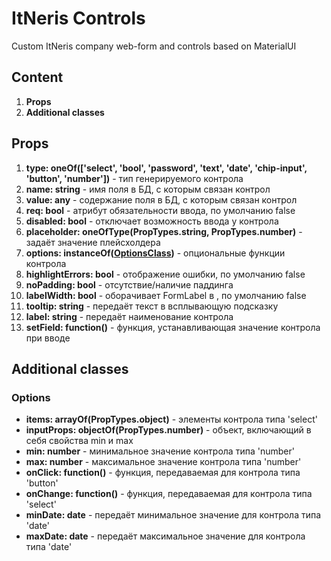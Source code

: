 # ItNeris Controls
Custom ItNeris company web-form and controls based on MaterialUI

## Content
1. **Props**
2. **Additional classes**

## Props
1. **type: oneOf(['select', 'bool', 'password', 'text', 'date', 'chip-input', 'button', 'number'])** - тип генерируемого контрола
2. **name: string** - имя поля в БД, с которым связан контрол
3. **value: any** - содержание поля в БД, с которым связан контрол
4. **req: bool** - атрибут обязательности ввода, по умолчанию false
5. **disabled: bool** - отключает возможность ввода у контрола
6. **placeholder: oneOfType(PropTypes.string, PropTypes.number)** - задаёт значение плейсхолдера
7. **options: instanceOf([OptionsClass](https://github.com/itneris/controls/edit/main/README.md/Options))** - опциональные функции контрола
8. **highlightErrors: bool** - отображение ошибки, по умолчанию false
9. **noPadding: bool** -  отсутствие/наличие паддинга
10. **labelWidth: bool** - оборачивает FormLabel в <Box width="103px">, по умолчанию false
11. **tooltip: string** - передаёт текст в всплывающую подсказку
12. **label: string** - передаёт наименование контрола
13. **setField: function()** - функция, устанавливающая значение контрола при вводе

 ## Additional classes
  ### Options
  - **items: arrayOf(PropTypes.object)** - элементы контрола типа 'select'
  - **inputProps: objectOf(PropTypes.number)** - объект, включающий в себя свойства min и max
  - **min: number** - минимальное значение контрола типа 'number'
  - **max: number** - максимальное значение контрола типа 'number'
  - **onClick: function()** - функция, передаваемая для контрола типа 'button'
  - **onChange: function()** - функция, передаваемая для контрола типа 'select'
  - **minDate: date** - передаёт минимальное значение для контрола типа 'date'
  - **maxDate: date** - передаёт максимальное значение для контрола типа 'date'
